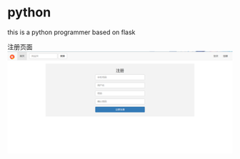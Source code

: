 # python
this is a python programmer based on flask

注册页面
![Image text](https://github.com/ITvisions/python/blob/master/register.png)



